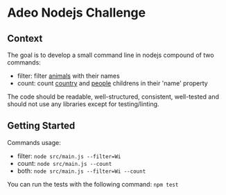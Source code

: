 # Adeo Nodejs Challenge

## Context

The goal is to develop a small command line in nodejs compound of two commands:

* filter: filter [animals](data.json) with their names
* count: count [country](data.json) and [people](data.json) childrens in their 'name' property

The code should be readable, well-structured, consistent, well-tested and should not use any libraries except for testing/linting.

## Getting Started

Commands usage:

* filter: `node src/main.js --filter=Wi`
* count: `node src/main.js --count`
* both: `node src/main.js --filter=Wi --count`

You can run the tests with the following command: `npm test`
